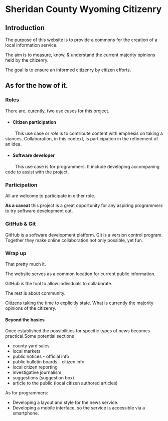 # Sheridan County Wyoming Citizenry 

## Introduction

The purpose of this website is to provide a commons for the creation of a local information service.

The aim is to measure, know, & understand the current majority opinions held by the citizenry.

The goal is to ensure an informed citizenry by citizen efforts.

## As for the how of it.

### Roles
There are, curently, two use cases for this project.
* #### Citizen participation
&nbsp;&nbsp;&nbsp;&nbsp;&nbsp;&nbsp;&nbsp;&nbsp;This use case or *role* is to contribute content
with emphesis on taking a stances. 
Collaboration, in this context, is participation in the refinement of an idea. 
* #### Software developer
&nbsp;&nbsp;&nbsp;&nbsp;&nbsp;&nbsp;&nbsp;&nbsp;This use case is for programmers. It include developing accompaning code to assist with the project.

### Participation
All are welcome to participate in either role.

**As a caveat** this project is a great opportunity for any aspiring programmers to try software development out.

### GitHub & Git
GitHub is a software development platform. Git is a version control program. Together they make online collaboration not only possible, yet fun.

### Wrap up
That pretty much it.

The website serves as a common location for current public information. 

GitHub is the tool to allow individuals to collaborate. 

The rest is about community. 

Citizens taking the time to explicitly state. 
What is currently the majority opinions of the citizenry.

#### Beyond the basics
Once established the possibilities for specific types of news becomes practical.Some potential sections
* county yard sales
* local markets
* public notices - official info
* public bulletin boards - citizen info
* local citizen reporting
* investigative journalism 
* suggestions (suggestion box)
* article to the public (local citizen authored articles)

As for programmers:
* Developing a layout and style for the news service.
* Developing a mobile interface, so the service is accessible via a smartphone.

